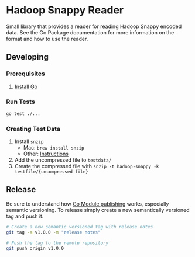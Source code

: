 # Hadoop Snappy Reader
Small library that provides a reader for reading Hadoop Snappy encoded data. See the Go Package documentation for more information on the format and how to use the reader.

## Developing

### Prerequisites
1. [Install Go](https://go.dev/doc/install)

### Run Tests
```bash
go test ./...
```

### Creating Test Data
1. Install `snzip`
   - Mac: `brew install snzip`
   - Other: [Instructions](https://github.com/kubo/snzip?tab=readme-ov-file#installation)
1. Add the uncompressed file to `testdata/`
1. Create the compressed file with `snzip -t hadoop-snappy -k testfile/{uncompressed file}`

## Release
Be sure to understand how [Go Module publishing](https://go.dev/blog/publishing-go-modules) works, especially semantic versioning. To release simply create a new semantically versioned tag and push it.
```bash
# Create a new semantic versioned tag with release notes
git tag -a v1.0.0 -m "release notes"

# Push the tag to the remote repository
git push origin v1.0.0
```
